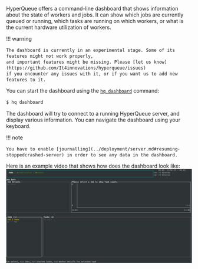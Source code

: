 HyperQueue offers a command-line dashboard that shows information about the state of workers and jobs. It can show
which jobs are currently queued or running, which tasks are running on which workers, or what is the current hardware
utilization of workers.

!!! warning

    The dashboard is currently in an experimental stage. Some of its features might not work properly,
    and important features might be missing. Please [let us know](https://github.com/It4innovations/hyperqueue/issues)
    if you encounter any issues with it, or if you want us to add new features to it.

You can start the dashboard using the [`hq dashboard`](cli:hq.dashboard) command:
```bash
$ hq dashboard
```
The dashboard will try to connect to a running HyperQueue server, and display various information. You can navigate
the dashboard using your keyboard.

!!! note

    You have to enable [journalling](../deployment/server.md#resuming-stoppedcrashed-server) in order to see any data in the dashboard.

Here is an example video that shows how does the dashboard look like:
![](../imgs/dashboard.gif)
